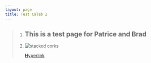 ```yaml
---
layout: page
title: Test Caleb 2
---
```

> 1. ## T﻿his i**s a** test page for Patrice and Brad
> 2. ![stacked corks](/images/uploads/corks-organized.jpg)
>
>    [H﻿yperlink](https://www.wwtg.gov/assets/uploads/2017-arrangement.pdf)
